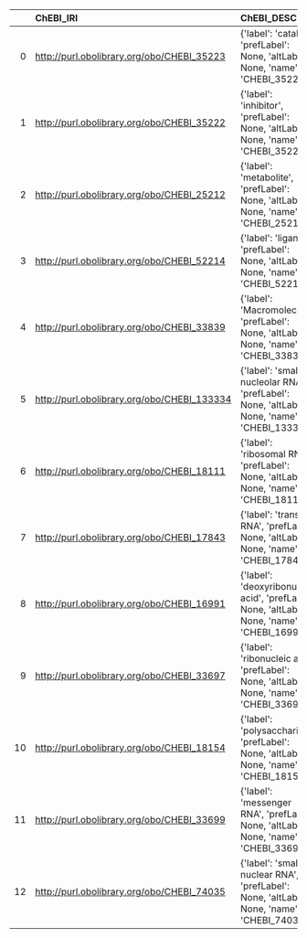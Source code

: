|    | ChEBI_IRI                                   | ChEBI_DESC                                                                                     | SBO_IRI                              | SBO_DESC                           | SBO_DEF   |
|---:|:--------------------------------------------|:-----------------------------------------------------------------------------------------------|:-------------------------------------|:-----------------------------------|:----------|
|  0 | http://purl.obolibrary.org/obo/CHEBI_35223  | {'label': 'catalyst', 'prefLabel': None, 'altLabel': None, 'name': 'CHEBI_35223'}              | http://biomodels.net/SBO/SBO_0000013 | {'label': 'catalyst'}              | []        |
|  1 | http://purl.obolibrary.org/obo/CHEBI_35222  | {'label': 'inhibitor', 'prefLabel': None, 'altLabel': None, 'name': 'CHEBI_35222'}             | http://biomodels.net/SBO/SBO_0000020 | {'label': 'inhibitor'}             | []        |
|  2 | http://purl.obolibrary.org/obo/CHEBI_25212  | {'label': 'metabolite', 'prefLabel': None, 'altLabel': None, 'name': 'CHEBI_25212'}            | http://biomodels.net/SBO/SBO_0000299 | {'label': 'metabolite'}            | []        |
|  3 | http://purl.obolibrary.org/obo/CHEBI_52214  | {'label': 'ligand', 'prefLabel': None, 'altLabel': None, 'name': 'CHEBI_52214'}                | http://biomodels.net/SBO/SBO_0000280 | {'label': 'ligand'}                | []        |
|  4 | http://purl.obolibrary.org/obo/CHEBI_33839  | {'label': 'Macromolecule', 'prefLabel': None, 'altLabel': None, 'name': 'CHEBI_33839'}         | http://biomodels.net/SBO/SBO_0000245 | {'label': 'Macromolecule'}         | []        |
|  5 | http://purl.obolibrary.org/obo/CHEBI_133334 | {'label': 'small nucleolar RNA', 'prefLabel': None, 'altLabel': None, 'name': 'CHEBI_133334'}  | http://biomodels.net/SBO/SBO_0000319 | {'label': 'small nucleolar RNA'}   | []        |
|  6 | http://purl.obolibrary.org/obo/CHEBI_18111  | {'label': 'ribosomal RNA', 'prefLabel': None, 'altLabel': None, 'name': 'CHEBI_18111'}         | http://biomodels.net/SBO/SBO_0000314 | {'label': 'ribosomal RNA'}         | []        |
|  7 | http://purl.obolibrary.org/obo/CHEBI_17843  | {'label': 'transfer RNA', 'prefLabel': None, 'altLabel': None, 'name': 'CHEBI_17843'}          | http://biomodels.net/SBO/SBO_0000313 | {'label': 'transfer RNA'}          | []        |
|  8 | http://purl.obolibrary.org/obo/CHEBI_16991  | {'label': 'deoxyribonucleic acid', 'prefLabel': None, 'altLabel': None, 'name': 'CHEBI_16991'} | http://biomodels.net/SBO/SBO_0000251 | {'label': 'deoxyribonucleic acid'} | []        |
|  9 | http://purl.obolibrary.org/obo/CHEBI_33697  | {'label': 'ribonucleic acid', 'prefLabel': None, 'altLabel': None, 'name': 'CHEBI_33697'}      | http://biomodels.net/SBO/SBO_0000250 | {'label': 'ribonucleic acid'}      | []        |
| 10 | http://purl.obolibrary.org/obo/CHEBI_18154  | {'label': 'polysaccharide', 'prefLabel': None, 'altLabel': None, 'name': 'CHEBI_18154'}        | http://biomodels.net/SBO/SBO_0000249 | {'label': 'polysaccharide'}        | []        |
| 11 | http://purl.obolibrary.org/obo/CHEBI_33699  | {'label': 'messenger RNA', 'prefLabel': None, 'altLabel': None, 'name': 'CHEBI_33699'}         | http://biomodels.net/SBO/SBO_0000278 | {'label': 'messenger RNA'}         | []        |
| 12 | http://purl.obolibrary.org/obo/CHEBI_74035  | {'label': 'small nuclear RNA', 'prefLabel': None, 'altLabel': None, 'name': 'CHEBI_74035'}     | http://biomodels.net/SBO/SBO_0000318 | {'label': 'small nuclear RNA'}     | []        |